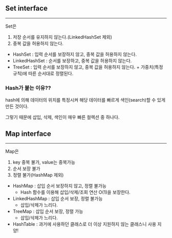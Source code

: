 ## Set interface

---
Set은
1. 저장 순서를 유지하지 않는다.(LinkedHashSet 제외)
2. 중복 값을 허용하지 않는다.

* HashSet : 입력 순서를 보장하지 않고, 중복 값을 허용하지 않는다.
* LinkedHashSet : 순서를 보장하고, 중복 값을 허용하지 않는다.
* TreeSet : 입력 순서를 보장하지 않고, 중복 값을 허용하지 않는다. + 가중치(특정 규칙)에 따른 순서대로 정렬된다.

### Hash가 붙는 이유??
hash에 의해 데이터의 위치를 특정시켜 해당 데이터를 빠르게 색인(search)할 수 있게 만든 것이다.

그렇기 때문에 삽입, 삭제, 색인이 매우 빠른 컬렉션 중 하나다.

## Map interface

---
Map은
1. key 중복 불가, value는 중복가능
2. 순서 보장 불가
3. 정렬 불가(HashMap 제외)

* HashMap : 삽입 순서 보장하지 않고, 정렬 불가능
  * Hash 함수를 이용해 삽입/삭제/조회 연산 O(1)을 보장한다.
* LinkedHashMap : 삽입 순서 보장, 정렬 불가능
  * 삽입/삭제가 느리다.
* TreeMap : 삽입 순서 보장, 정렬 가능
  * 삽입/삭제가 느리다.
* HashTable : 과거에 사용하던 클래스로 더 이상 지원하지 않는 클래스니 사용 지양!
